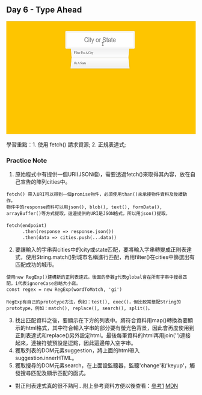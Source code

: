 ## Day 6 - Type Ahead

<img src="https://github.com/min630/JavaScript30_practice/blob/main/06%20-%20Type%20Ahead/play.gif" width="600" height="300" alt="image"/>

學習重點：1. 使用 fetch() 請求資源;  2. 正規表達式;

### Practice Note

1. 原始程式中有提供一個URI(JSON檔)，需要透過fetch()來取得其內容，放在自己宣告的陣列cities中。
```
fetch() 帶入URI可以得到一個promise物件，必須使用than()來承接物件資料及後續動作。
物件中的response資料可以用json(), blob(), text(), formData(), arrayBuffer()等方式提取，這邊提供的URI是JSON格式，所以用json()提取。

fetch(endpoint)
      .then(response => response.json())
      .then(data => cities.push(...data))
```
2. 要讓輸入的字串與cities中的city或state匹配，要將輸入字串轉變成正則表達式，使用String.match()對城市名稱進行匹配，再用filter()在cities中篩選出有匹配成功的城市。
```
使用new RegExp()建構新的正則表達式。後面的參數g代表global會在所有字串中搜尋匹配，i代表ignoreCase忽略大小寫。
const regex = new RegExp(wordToMatch, 'gi')

RegExp有自己的prototype方法，例如：test(), exec()，但比較常搭配String的prototype，例如：match(), replace(), search(), split()。
```
3. 找出匹配資料之後，要顯示在下方的列表中。將符合資料用map()轉換為要顯示的html格式，其中符合輸入字串的部分要有螢光色背景，因此會再度使用到正則表達式和replace()另外設定html。最後每筆資料的html再用join('')連接起來，連接符號預設是逗點，因此這邊帶入空字串。
4. 獲取列表的DOM元素suggestion，將上面的html帶入suggestion.innerHTML。
5. 獲取搜尋的DOM元素search，在上面設監聽器，監聽'change'和'keyup'，觸發搜尋匹配及顯示匹配的函式。

* 對正則表達式真的很不熟阿...附上參考資料方便以後查看：[參考1](https://pjchender.dev/javascript/js-regex/) [MDN](https://developer.mozilla.org/zh-TW/docs/Web/JavaScript/Reference/Global_Objects/RegExp)
